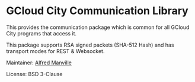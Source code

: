 # GCloud City Communication Library

This provides the communication package which is common for all GCloud City programs that access it.

This package supports RSA signed packets (SHA-512 Hash) and has transport modes for REST & Websocket.

Maintainer: 
[Alfred Manville](https://code.mrmelon54.com/alfred)

License: 
BSD 3-Clause